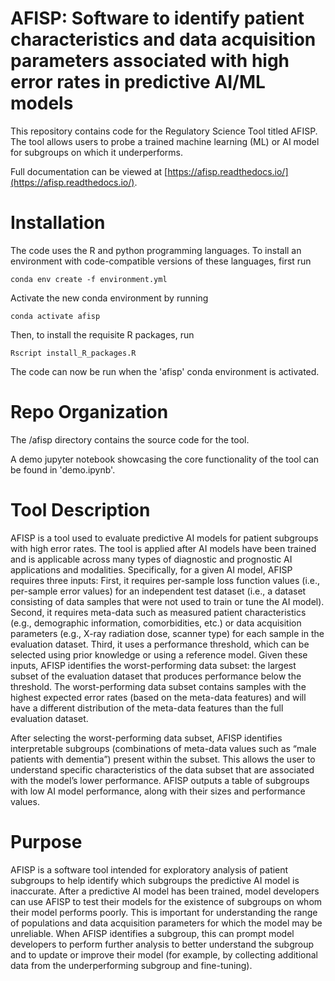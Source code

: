 # AFISP: Software to identify patient characteristics and data acquisition parameters associated with high error rates in predictive AI/ML models

This repository contains code for the Regulatory Science Tool titled AFISP. The tool allows users to probe a trained machine learning (ML) or AI model for subgroups on which it underperforms.

Full documentation can be viewed at [https://afisp.readthedocs.io/](https://afisp.readthedocs.io/).

# Installation

The code uses the R and python programming languages. To install an environment with code-compatible versions of these languages, first run

```
conda env create -f environment.yml
```

Activate the new conda environment by running

```
conda activate afisp
```

Then, to install the requisite R packages, run

```
Rscript install_R_packages.R
```

The code can now be run when the 'afisp' conda environment is activated.


# Repo Organization

The /afisp directory contains the source code for the tool.

A demo jupyter notebook showcasing the core functionality of the tool can be found in 'demo.ipynb'.

# Tool Description

AFISP is a tool used to evaluate predictive AI models for patient subgroups with high error rates. The tool is applied after AI models have been trained and is applicable across many types of diagnostic and prognostic AI applications and modalities. Specifically, for a given AI model, AFISP requires three inputs: First, it requires per-sample loss function values (i.e., per-sample error values) for an independent test dataset (i.e., a dataset consisting of data samples that were not used to train or tune the AI model). Second, it requires meta-data such as measured patient characteristics (e.g., demographic information, comorbidities, etc.) or data acquisition parameters (e.g., X-ray radiation dose, scanner type) for each sample in the evaluation dataset. Third, it uses a performance threshold, which can be selected using prior knowledge or using a reference model. Given these inputs, AFISP identifies the worst-performing data subset: the largest subset of the evaluation dataset that produces performance below the threshold. The worst-performing data subset contains samples with the highest expected error rates (based on the meta-data features) and will have a different distribution of the meta-data features than the full evaluation dataset.

After selecting the worst-performing data subset, AFISP identifies interpretable subgroups (combinations of meta-data values such as “male patients with dementia”) present within the subset. This allows the user to understand specific characteristics of the data subset that are associated with the model’s lower performance. AFISP outputs a table of subgroups with low AI model performance, along with their sizes and performance values.


# Purpose

AFISP is a software tool intended for exploratory analysis of patient subgroups to help identify which subgroups the predictive AI model is inaccurate. After a predictive AI model has been trained, model developers can use AFISP to test their models for the existence of subgroups on whom their model performs poorly. This is important for understanding the range of populations and data acquisition parameters for which the model may be unreliable. When AFISP identifies a subgroup, this can prompt model developers to perform further analysis to better understand the subgroup and to update or improve their model (for example, by collecting additional data from the underperforming subgroup and fine-tuning). 

